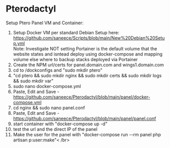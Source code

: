# Pterodactyl



Setup Ptero Panel VM and Container:

1. Setup Docker VM per standard Debian Setup here: https://github.com/saneece/Scripts/blob/main/New%20Debian%20Setup.yml</br>
Note: Investigate NOT setting Portainer is the default volume that the website states and isntead deploy using docker-compose and mapping volume else where to backup stacks deployed via Portainer </br>
2. Create the NPM url/certs for panel.domain.com and wings1.domain.com
3. cd to /dockconfigs and "sudo mkdir ptero"
4. "cd ptero && sudo mkdir nginx && sudo mkdir certs && sudo mkdir logs && sudo mkdir var"
5. sudo nano docker-compose.yml
6. Paste, Edit and Save - https://github.com/saneece/Pterodactyl/blob/main/panel/docker-compose.yml
7. cd nginx && sudo nano panel.conf
8. Paste, Edit and Save - https://github.com/saneece/Pterodactyl/blob/main/panel/panel.conf
9. start container with "docker-compose up -d"
10. test the url and the direct IP of the panel
11. Make the user for the panel with "docker-compose run --rm panel php artisan p:user:make"< /br>
